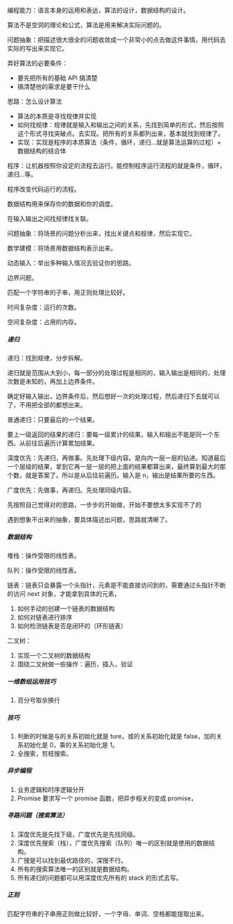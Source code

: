 编程能力：语言本身的运用和表达，算法的设计，数据结构的设计。



算法不是空洞的理论和公式，算法是用来解决实际问题的。



问题抽象：把描述很大很全的问题收敛成一个非常小的点去做这件事情，用代码去实际的写出来实现它。



弄好算法的必要条件：

* 要先把所有的基础 API 搞清楚
* 搞清楚他的需求是要干什么



思路：怎么设计算法

* 算法的本质是寻找规律并实现
* 如何找规律：规律就是输入和输出之间的关系，先找到简单的形式，然后按照这个形式寻找突破点。去实现。把所有的关系都列出来，基本就找到规律了。
* 实现：实现是程序的本质算法（条件，循环，递归...就是算法运算的过程）+ 数据结构的结合体



程序：让机器按照你设定的流程去运行。能控制程序运行流程的就是条件，循环，递归...等。

程序改变代码运行的流程。

数据结构用来保存你的数据和你的调度。

在输入输出之间找规律找关联。

问题抽象：将场景的问题分析出来，找出关键点和规律，然后实现它。

数学建模：将场景用数据结构表示出来。

动态输入：举出多种输入情况去验证你的思路。

边界问题。



匹配一个字符串的子串，用正则处理比较好。



时间复杂度：运行的次数。

空间复杂度：占用的内存。



##### 递归

递归：找到规律，分步拆解。

递归就是范围从大到小，每一部分的处理过程是相同的，输入输出是相同的，处理次数是未知的，再加上边界条件。

确定好输入输出，边界条件后，然后想好一次的处理过程，然后递归下去就可以了，不用把全部的都想出来。

普通递归：只要最后的一个结果。

要上一级返回的结果的递归：要每一级累计的结果，输入和输出不能是同一个东西。从前往后遍历计算累加结果。

深度优先：先递归，再做事。先处理下级内容。是向内一层一层的钻进。知道最后一个层级的结果，拿到它再一层一层的把上面的结果都算出来，最终算到最大的那个数，就是答案了。所以是从后往前遍历。输入是 n，输出是结果所要的东西。

广度优先：先做事，再递归。先处理同级内容。







先按照自己觉得对的思路，一步步的开始做，开始不要想太多实现不了的

遇到想象不出来的抽象，要具体描述出问题，思路就清晰了。

##### 数据结构

堆栈：操作受限的线性表。

队列：操作受限的线性表。

链表：链表只会暴露一个头指针，元素是不能直接访问到的，需要通过头指针不断的访问 next 对象，才能拿到具体的元素，

1. 如何手动的创建一个链表的数据结构
2. 如何对链表进行排序
3. 如何检测链表是否是闭环的（环形链表）

二叉树：

1. 实现一个二叉树的数据结构
2. 围绕二叉树做一些操作：遍历，插入，验证

##### 一维数组运用技巧

1. 百分号取余换行

##### 技巧

1. 判断的时候是与的关系初始化就是 ture，或的关系初始化就是 false，加的关系初始化是 0，乘的关系初始化是 1。
2. 全搜索，剪枝搜索。

##### 异步编程

1. 业务逻辑和时序逻辑分开
2. Promise 要求写一个 promise 函数，把异步相关的变成 promise，

##### 寻路问题（搜索算法）

1. 深度优先是先找下级，广度优先是先找同级。
2. 深度优先搜索（栈），广度优先搜索（队列）唯一的区别就是使用的数据结构。
3. 广搜是可以找到最优路径的，深搜不行。
4. 所有的搜索算法唯一的区别就是数据结构。
5. 所有递归的问题都可以用深度优先所有的 stack 的形式去写。

##### 正则

匹配字符串的子串用正则做比较好，一个字母、单词、空格都能提取出来。

